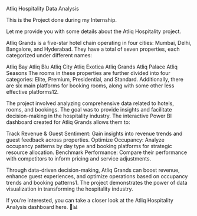 Atliq Hospitality Data Analysis

This is the Project done during my Internship.
 
 Let me provide you with some details about the Atliq Hospitality project.

Atliq Grands is a five-star hotel chain operating in four cities: Mumbai, Delhi, Bangalore, and Hyderabad. They have a total of seven properties, each categorized under different names:

Atliq Bay
Atliq Blu
Atliq City
Atliq Exotica
Atliq Grands
Atliq Palace
Atliq Seasons
The rooms in these properties are further divided into four categories: Elite, Premium, Presidential, and Standard. Additionally, there are six main platforms for booking rooms, along with some other less effective platforms12.

The project involved analyzing comprehensive data related to hotels, rooms, and bookings. The goal was to provide insights and facilitate decision-making in the hospitality industry. The interactive Power BI dashboard created for Atliq Grands allows them to:

Track Revenue & Guest Sentiment: Gain insights into revenue trends and guest feedback across properties.
Optimize Occupancy: Analyze occupancy patterns by day type and booking platforms for strategic resource allocation.
Benchmark Performance: Compare their performance with competitors to inform pricing and service adjustments.


Through data-driven decision-making, Atliq Grands can boost revenue, enhance guest experiences, and optimize operations based on occupancy trends and booking patterns1. The project demonstrates the power of data visualization in transforming the hospitality industry.

If you’re interested, you can take a closer look at the Atliq Hospitality Analysis dashboard here. 🌟📊
